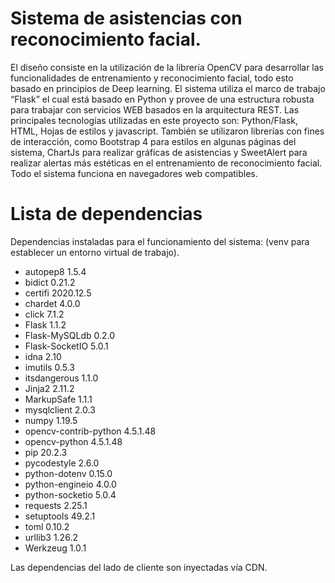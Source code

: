 # Sistema de asistencias con reconocimiento facial.

El diseño consiste en la utilización de la librería OpenCV para desarrollar las funcionalidades de entrenamiento y reconocimiento facial, todo esto basado en principios de Deep learning. El sistema utiliza el marco de trabajo “Flask” el cual está basado en Python y provee de una estructura robusta para trabajar con servicios WEB basados en la arquitectura REST. Las principales tecnologías utilizadas en este proyecto son: Python/Flask, HTML, Hojas de estilos y javascript. También se utilizaron librerías con fines de interacción, como Bootstrap 4 para estilos en algunas páginas del sistema, ChartJs para realizar gráficas de asistencias y SweetAlert para realizar alertas más estéticas en el entrenamiento de reconocimiento facial. Todo el sistema funciona en navegadores web compatibles.

# Lista de dependencias

Dependencias instaladas para el funcionamiento del sistema: (venv para establecer un entorno virtual de trabajo).

- autopep8              1.5.4    
- bidict                0.21.2   
- certifi               2020.12.5
- chardet               4.0.0    
- click                 7.1.2    
- Flask                 1.1.2
- Flask-MySQLdb         0.2.0
- Flask-SocketIO        5.0.1
- idna                  2.10
- imutils               0.5.3
- itsdangerous          1.1.0
- Jinja2                2.11.2
- MarkupSafe            1.1.1
- mysqlclient           2.0.3
- numpy                 1.19.5
- opencv-contrib-python 4.5.1.48
- opencv-python         4.5.1.48
- pip                   20.2.3
- pycodestyle           2.6.0
- python-dotenv         0.15.0
- python-engineio       4.0.0
- python-socketio       5.0.4
- requests              2.25.1
- setuptools            49.2.1
- toml                  0.10.2
- urllib3               1.26.2
- Werkzeug              1.0.1

Las dependencias del lado de cliente son inyectadas vía CDN.